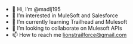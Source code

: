 - 👋 Hi, I’m @madlj195
- 👀 I’m interested in MuleSoft and Salesforce
- 🌱 I’m currently learning Trailhead and Mulesoft
- 💞️ I’m looking to collaborate on Mulesoft APIs
- 📫 How to reach me lionstrailforce@gmail.com
<!---
madlj195/madlj195 is a ✨ special ✨ repository because its `README.md` (this file) appears on your GitHub profile.
You can click the Preview link to take a look at your changes.
--->
